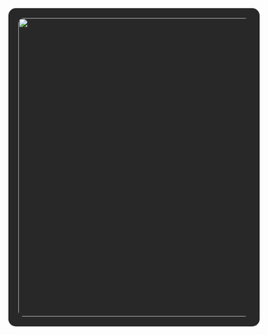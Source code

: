 <div align="center" style="background-color: #282828; padding: 20px; border-radius: 15px;">
  <img src="https://raw.githubusercontent.com/JeisonAlexis/JeisonAlexis/main/assets/banner.gif" style="border-radius: 10px; width: 600px; height: auto;"/>
  <div align="center">
  </div>
</div>
